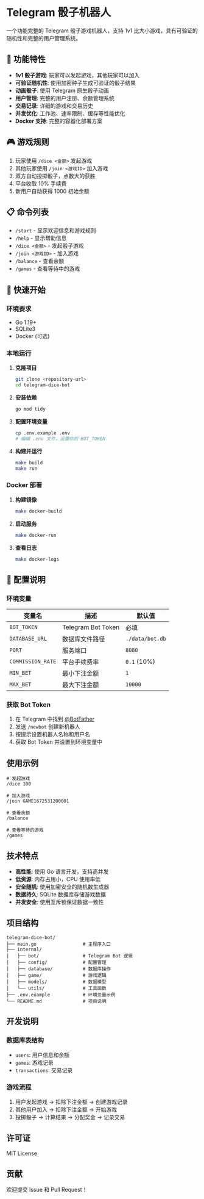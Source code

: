 # Telegram 骰子机器人

一个功能完整的 Telegram 骰子游戏机器人，支持 1v1 比大小游戏，具有可验证的随机性和完整的用户管理系统。

## 🎯 功能特性

- **1v1 骰子游戏**: 玩家可以发起游戏，其他玩家可以加入
- **可验证随机性**: 使用加密种子生成可验证的骰子结果
- **动画骰子**: 使用 Telegram 原生骰子动画
- **用户管理**: 完整的用户注册、余额管理系统
- **交易记录**: 详细的游戏和交易历史
- **并发优化**: 工作池、速率限制、缓存等性能优化
- **Docker 支持**: 完整的容器化部署方案

## 🎮 游戏规则

1. 玩家使用 `/dice <金额>` 发起游戏
2. 其他玩家使用 `/join <游戏ID>` 加入游戏
3. 双方自动投掷骰子，点数大的获胜
4. 平台收取 10% 手续费
5. 新用户自动获得 1000 初始余额

## 📋 命令列表

- `/start` - 显示欢迎信息和游戏规则
- `/help` - 显示帮助信息
- `/dice <金额>` - 发起骰子游戏
- `/join <游戏ID>` - 加入游戏
- `/balance` - 查看余额
- `/games` - 查看等待中的游戏

## 🚀 快速开始

### 环境要求

- Go 1.19+
- SQLite3
- Docker (可选)

### 本地运行

1. **克隆项目**
   ```bash
   git clone <repository-url>
   cd telegram-dice-bot
   ```

2. **安装依赖**
   ```bash
   go mod tidy
   ```

3. **配置环境变量**
   ```bash
   cp .env.example .env
   # 编辑 .env 文件，设置你的 BOT_TOKEN
   ```

4. **构建并运行**
   ```bash
   make build
   make run
   ```

### Docker 部署

1. **构建镜像**
   ```bash
   make docker-build
   ```

2. **启动服务**
   ```bash
   make docker-run
   ```

3. **查看日志**
   ```bash
   make docker-logs
   ```

## 🔧 配置说明

### 环境变量

| 变量名 | 描述 | 默认值 |
|--------|------|--------|
| `BOT_TOKEN` | Telegram Bot Token | 必填 |
| `DATABASE_URL` | 数据库文件路径 | `./data/bot.db` |
| `PORT` | 服务端口 | `8080` |
| `COMMISSION_RATE` | 平台手续费率 | `0.1` (10%) |
| `MIN_BET` | 最小下注金额 | `1` |
| `MAX_BET` | 最大下注金额 | `10000` |

### 获取 Bot Token

1. 在 Telegram 中找到 [@BotFather](https://t.me/botfather)
2. 发送 `/newbot` 创建新机器人
3. 按提示设置机器人名称和用户名
4. 获取 Bot Token 并设置到环境变量中

## 使用示例

```
# 发起游戏
/dice 100

# 加入游戏
/join GAME1672531200001

# 查看余额
/balance

# 查看等待的游戏
/games
```

## 技术特点

- **高性能**: 使用 Go 语言开发，支持高并发
- **低资源**: 内存占用小，CPU 使用率低
- **安全随机**: 使用加密安全的随机数生成器
- **数据持久**: SQLite 数据库存储游戏数据
- **并发安全**: 使用互斥锁保证数据一致性

## 项目结构

```
telegram-dice-bot/
├── main.go                 # 主程序入口
├── internal/
│   ├── bot/                # Telegram Bot 逻辑
│   ├── config/             # 配置管理
│   ├── database/           # 数据库操作
│   ├── game/               # 游戏逻辑
│   ├── models/             # 数据模型
│   └── utils/              # 工具函数
├── .env.example            # 环境变量示例
└── README.md               # 项目说明
```

## 开发说明

### 数据库表结构

- `users`: 用户信息和余额
- `games`: 游戏记录
- `transactions`: 交易记录

### 游戏流程

1. 用户发起游戏 -> 扣除下注金额 -> 创建游戏记录
2. 其他用户加入 -> 扣除下注金额 -> 开始游戏
3. 投掷骰子 -> 计算结果 -> 分配奖金 -> 记录交易

## 许可证

MIT License

## 贡献

欢迎提交 Issue 和 Pull Request！